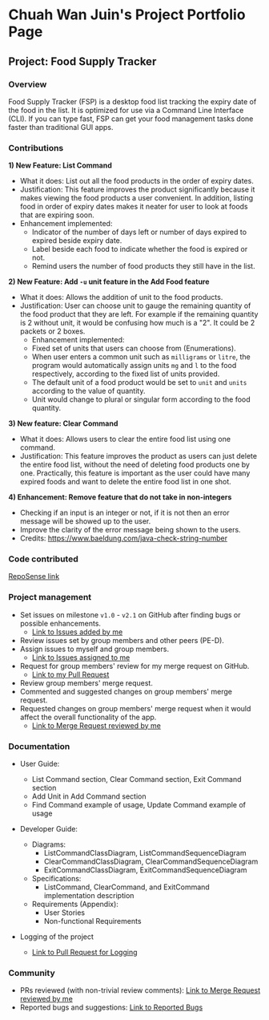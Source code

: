 # Chuah Wan Juin's Project Portfolio Page
## Project: Food Supply Tracker

### Overview
Food Supply Tracker (FSP) is a desktop food list tracking the expiry date of the food in the list.
It is optimized for use via a Command Line Interface (CLI). If you can type fast, FSP can get your food management tasks done faster than traditional GUI apps.

### Contributions

**1) New Feature: List Command**
  * What it does: List out all the food products in the order of expiry dates.
  * Justification: This feature improves the product significantly because it makes viewing the
food products a user convenient. In addition, listing food in order 
of expiry dates makes it neater for user to look at foods that are expiring soon.
  * Enhancement implemented: 
    * Indicator of the number of days left or number of days expired to expired beside expiry date.
    * Label beside each food to indicate whether the food is expired or not.
    * Remind users the number of food products they still have in the list.

**2) New Feature: Add `-u` unit feature in the Add Food feature**
  * What it does: Allows the addition of unit to the food products. 
  * Justification: User can choose unit to gauge the remaining quantity 
of the food product that they are left. For example if the remaining quantity
is 2 without unit, it would be confusing how much is a "2". It could be 2 packets
or 2 boxes.
    * Enhancement implemented: 
     * Fixed set of units that users can choose from (Enumerations).
     * When user enters a common unit such as `milligrams` or `litre`, the program would automatically
     assign units `mg` and `l` to the food respectively, according to the fixed list of units provided.
     * The default unit of a food product would be set to `unit` and `units` according to the value of quantity.
     * Unit would change to plural or singular form according to the food quantity.

**3) New feature: Clear Command**
   * What it does: Allows users to clear the entire food list using one command.
   * Justification: This feature improves the product as users can just delete the entire food list, without the need of 
   deleting food products one by one. Practically, this feature is important as the user could have many expired foods 
   and want to delete the entire food list in one shot.

**4) Enhancement: Remove feature that do not take in non-integers**
  * Checking if an input is an integer or not, if it is not then an error message will be showed up to the user.
  * Improve the clarity of the error message being shown to the users.
  * Credits: https://www.baeldung.com/java-check-string-number

### Code contributed
[RepoSense link](https://nus-cs2113-ay2223s2.github.io/tp-dashboard/?search=&sort=groupTitle&sortWithin=title&timeframe=commit&mergegroup=&groupSelect=groupByRepos&breakdown=true&checkedFileTypes=docs~functional-code~test-code~other&since=2023-02-17&tabOpen=true&tabType=authorship&tabAuthor=wanjuin&tabRepo=AY2223S2-CS2113-W13-3%2Ftp%5Bmaster%5D&authorshipIsMergeGroup=false&authorshipFileTypes=functional-code&authorshipIsBinaryFileTypeChecked=false&authorshipIsIgnoredFilesChecked=false)

### Project management
* Set issues on milestone `v1.0` - `v2.1` on GitHub after finding bugs or possible enhancements.
  * [Link to Issues added by me](https://github.com/AY2223S2-CS2113-W13-3/tp/issues?q=is%3Aissue+is%3Aclosed+author%3Awanjuin)
* Review issues set by group members and other peers (PE-D).
* Assign issues to myself and group members.
  * [Link to Issues assigned to me](https://github.com/AY2223S2-CS2113-W13-3/tp/issues?q=is%3Aclosed+assignee%3Awanjuin)
* Request for group members' review for my merge request on GitHub.
  * [Link to my Pull Request](https://github.com/AY2223S2-CS2113-W13-3/tp/pulls?q=is%3Apr+is%3Aclosed+author%3Awanjuin)
* Review group members' merge request.
* Commented and suggested changes on group members' merge request.
* Requested changes on group members' merge request when it would affect the overall functionality of the app.
  * [Link to Merge Request reviewed by me](https://github.com/AY2223S2-CS2113-W13-3/tp/issues?q=reviewed-by%3Awanjuin)

### Documentation
* User Guide: 
  * List Command section, Clear Command section, Exit Command section
  * Add Unit in Add Command section
  * Find Command example of usage, Update Command example of usage

* Developer Guide:
  * Diagrams:
    * ListCommandClassDiagram, ListCommandSequenceDiagram
    * ClearCommandClassDiagram, ClearCommandSequenceDiagram
    * ExitCommandClassDiagram, ExitCommandSequenceDiagram
  * Specifications: 
    * ListCommand, ClearCommand, and ExitCommand implementation description
  * Requirements (Appendix):
    * User Stories
    * Non-functional Requirements

* Logging of the project
  * [Link to Pull Request for Logging](https://github.com/AY2223S2-CS2113-W13-3/tp/pull/58)

### Community
* PRs reviewed (with non-trivial review comments):  [Link to Merge Request reviewed by me](https://github.com/AY2223S2-CS2113-W13-3/tp/issues?q=reviewed-by%3Awanjuin)
* Reported bugs and suggestions: [Link to Reported Bugs](https://github.com/AY2223S2-CS2113-W13-3/tp/issues?q=author%3Awanjuin+label%3Atype.Bug+)